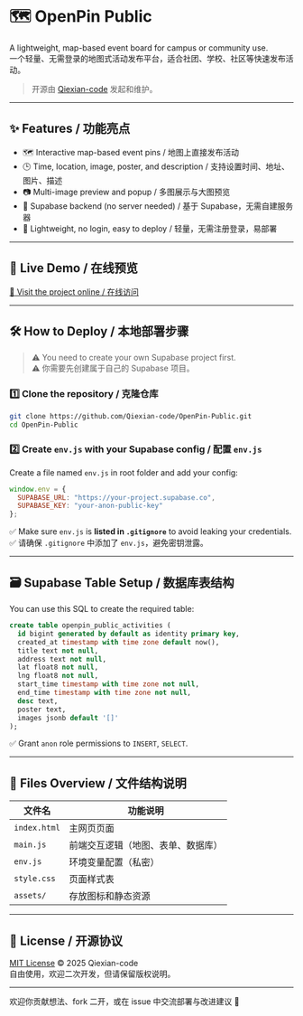 # 🗺️ OpenPin Public

A lightweight, map-based event board for campus or community use.  
一个轻量、无需登录的地图式活动发布平台，适合社团、学校、社区等快速发布活动。

> 开源由 [Qiexian-code](https://github.com/Qiexian-code) 发起和维护。

---

## ✨ Features / 功能亮点

- 🗺️ Interactive map-based event pins / 地图上直接发布活动
- 🕒 Time, location, image, poster, and description / 支持设置时间、地址、图片、描述
- 📷 Multi-image preview and popup / 多图展示与大图预览
- 🔗 Supabase backend (no server needed) / 基于 Supabase，无需自建服务器
- 🧩 Lightweight, no login, easy to deploy / 轻量，无需注册登录，易部署

---

## 🚀 Live Demo / 在线预览

[🔗 Visit the project online / 在线访问](https://qiexian-code.github.io/OpenPin-Public/)

---

## 🛠️ How to Deploy / 本地部署步骤

> ⚠️ You need to create your own Supabase project first.  
> ⚠️ 你需要先创建属于自己的 Supabase 项目。

### 1️⃣ Clone the repository / 克隆仓库

```bash
git clone https://github.com/Qiexian-code/OpenPin-Public.git
cd OpenPin-Public
```

### 2️⃣ Create `env.js` with your Supabase config / 配置 `env.js`

Create a file named `env.js` in root folder and add your config:

```js
window.env = {
  SUPABASE_URL: "https://your-project.supabase.co",
  SUPABASE_KEY: "your-anon-public-key"
};
```

✅ Make sure `env.js` is **listed in `.gitignore`** to avoid leaking your credentials.  
✅ 请确保 `.gitignore` 中添加了 `env.js`，避免密钥泄露。

---

## 🗃️ Supabase Table Setup / 数据库表结构

You can use this SQL to create the required table:

```sql
create table openpin_public_activities (
  id bigint generated by default as identity primary key,
  created_at timestamp with time zone default now(),
  title text not null,
  address text not null,
  lat float8 not null,
  lng float8 not null,
  start_time timestamp with time zone not null,
  end_time timestamp with time zone not null,
  desc text,
  poster text,
  images jsonb default '[]'
);
```

✅ Grant `anon` role permissions to `INSERT`, `SELECT`.

---

## 🧩 Files Overview / 文件结构说明

| 文件名         | 功能说明                               |
|----------------|----------------------------------------|
| `index.html`   | 主网页页面                             |
| `main.js`      | 前端交互逻辑（地图、表单、数据库）     |
| `env.js`       | 环境变量配置（私密）                   |
| `style.css`    | 页面样式表                             |
| `assets/`      | 存放图标和静态资源                     |

---

## 📄 License / 开源协议

[MIT License](LICENSE) © 2025 Qiexian-code  
自由使用，欢迎二次开发，但请保留版权说明。

---

欢迎你贡献想法、fork 二开，或在 issue 中交流部署与改进建议 🙌
